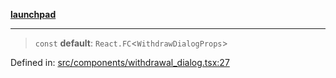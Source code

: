 [**launchpad**](index.md)

***

> `const` **default**: `React.FC`\<`WithdrawDialogProps`\>

Defined in: [src/components/withdrawal\_dialog.tsx:27](https://github.com/victorbratov/launchpad/blob/d14315d3bd6634bc1c0e4507f8ad0551e9221cbc/src/components/withdrawal_dialog.tsx#L27)
